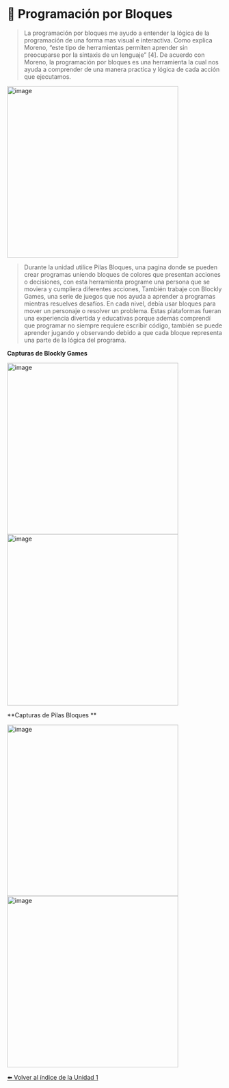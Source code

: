 # 🧱 Programación por Bloques  


>La programación por bloques me ayudo a entender la lógica de la programación de una forma mas visual e interactiva. Como explica Moreno, “este tipo de herramientas permiten aprender sin preocuparse por la sintaxis de un lenguaje” [4]. De acuerdo con Moreno, la programación por bloques es una herramienta la cual nos ayuda a comprender de una manera practica y lógica de cada acción que ejecutamos.

<img width="400" height="400" alt="image" src="https://github.com/user-attachments/assets/dcd37dc1-472d-4f71-a46a-a20942cdab48" />

>Durante la unidad utilice Pilas Bloques, una pagina donde se pueden crear programas uniendo bloques de colores que presentan acciones o decisiones, con esta herramienta programe una persona que se moviera y cumpliera diferentes acciones, También trabaje con Blockly Games, una serie de juegos que nos ayuda a aprender a programas mientras resuelves desafíos. En cada nivel, debía usar bloques para mover un personaje o resolver un problema. Estas plataformas fueran una experiencia divertida y educativas porque además comprendí que programar no siempre requiere escribir código, también se puede aprender jugando y observando debido a que cada bloque representa una parte de la lógica del programa.

**Capturas de Blockly Games**

<img width="400" height="400" alt="image" src="https://github.com/user-attachments/assets/b2f5415f-44ff-44f3-b29c-d4c8649b5d9e" />

<img width="400" height="400" alt="image" src="https://github.com/user-attachments/assets/5103e94f-5f87-4bde-a006-b38ebfae0ca0" />

**Capturas de  Pilas Bloques **

<img width="400" height="400" alt="image" src="https://github.com/user-attachments/assets/2198281e-d080-4cd9-b9c2-b9924ef7247c" />

<img width="400" height="400" alt="image" src="https://github.com/user-attachments/assets/ce37dc75-8d4f-4176-bd51-a421943c6628" />

[⬅️ Volver al índice de la Unidad 1](unidad1.md)

